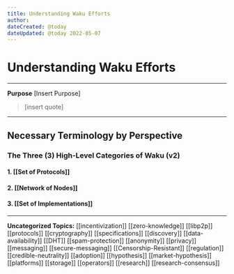 ```yaml
---
title: Understanding Waku Efforts
author: 
dateCreated: @today
dateUpdated: @today 2022-05-07
---
```


# Understanding Waku Efforts
---

**Purpose**
[Insert Purpose]

>[insert quote]

---

## Necessary Terminology by Perspective

### The Three (3) High-Level Categories of Waku (v2)

#### 1. [[Set of Protocols]]
#### 2. [[Network of Nodes]]
#### 3. [[Set of Implementations]]

___

**Uncategorized Topics:**
[[incentivization]]
[[zero-knowledge]]
[[libp2p]]
[[protocols]]
[[cryptography]]
[[specifications]]
[[discovery]]
[[data-availability]]
[[DHT]]
[[spam-protection]]
[[anonymity]]
[[privacy]]
[[messaging]]
[[secure-messaging]]
[[Censorship-Resistant]]
[[regulation]]
[[credible-neutrality]]
[[adoption]]
[[hypothesis]]
[[market-hypothesis]]
[[platforms]]
[[storage]]
[[operators]]
[[research]]
[[research-consensus]]